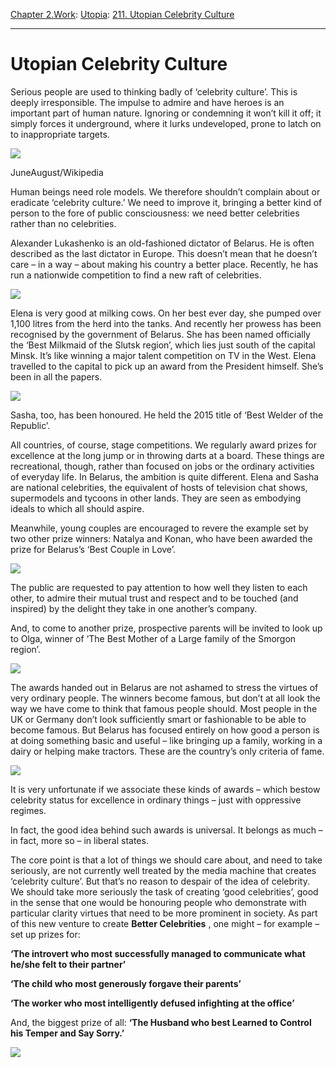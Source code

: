 [Chapter 2.Work](https://www.theschooloflife.com/thebookoflife/category/work/): [Utopia](https://www.theschooloflife.com/thebookoflife/category/work/utopia/): [211. Utopian Celebrity Culture](https://www.theschooloflife.com/thebookoflife/improving-celebrity-culture/)

* * *

# Utopian Celebrity Culture

Serious people are used to thinking badly of ‘celebrity culture’. This is deeply irresponsible. The impulse to admire and have heroes is an important part of human nature. Ignoring or condemning it won’t kill it off; it simply forces it underground, where it lurks undeveloped, prone to latch on to inappropriate targets.

 ![](https://www.theschooloflife.com/thebookoflife/wp-content/uploads/2014/10/Paris_Hilton_in_Shanghai_Pudong_Super_Brand_Mall_-_2-1024x574.jpg)

JuneAugust/Wikipedia

Human beings need role models. We therefore shouldn’t complain about or eradicate ‘celebrity culture.’ We need to improve it, bringing a better kind of person to the fore of public consciousness: we need better celebrities rather than no celebrities.&nbsp;

Alexander Lukashenko is an old-fashioned dictator of Belarus. He is often described as the last dictator in Europe. This doesn’t mean that he doesn’t care – in a way – about making his country a better place. Recently, he has run a nationwide competition to find a new raft of celebrities.

![](http://thephilosophersmail.com/wp-content/uploads/2014/04/PM-060314-belarusA.jpg)

Elena is very good at milking cows. On her best ever day, she pumped over 1,100 litres from the herd into the tanks. And recently her prowess has been recognised by the government of Belarus. She has been named officially the ‘Best Milkmaid of the Slutsk region’, which lies just south of the capital Minsk. It’s like winning a major talent competition on TV in the West. Elena travelled to the capital to pick up an award from the President himself. She’s been in all the papers.

![](http://thephilosophersmail.com/wp-content/uploads/2014/04/PM-060314-belarusB.jpg)

Sasha, too, has been honoured. He held the 2015 title of ‘Best Welder of the Republic’.

All countries, of course, stage competitions. We regularly award prizes for excellence at the long jump or in throwing darts at a board. These things are recreational, though, rather than focused on jobs or the ordinary activities of everyday life. In Belarus, the ambition is quite different. Elena and Sasha are national celebrities, the equivalent of hosts of television chat shows, supermodels and tycoons in other lands. They are seen as embodying ideals to which all should aspire.

Meanwhile, young couples are encouraged to revere the example set by two other prize winners: Natalya and Konan,&nbsp;who have been&nbsp;awarded the prize for Belarus’s ‘Best Couple in Love’.

![](http://thephilosophersmail.com/wp-content/uploads/2014/04/PM-060314-belarusC.jpg)

The public are requested to pay attention to how well they listen to each other, to admire their mutual trust and respect and to be touched (and inspired) by the delight&nbsp;they take in one another’s company.

And, to come to another prize, prospective parents will be invited to look up to Olga, winner of ‘The Best Mother of a Large family of the Smorgon region’.

![](http://thephilosophersmail.com/wp-content/uploads/2014/04/PM-060314-belarusD.jpg)

The awards handed out in Belarus are not ashamed to stress the virtues of very ordinary people. The winners become famous, but don’t at all look the way we have come to think that famous people should. Most people in the UK or Germany don’t look sufficiently smart or fashionable to be able to become famous. But Belarus has focused entirely on how good a person is at doing something basic and useful – like bringing up a family, working in a dairy or helping make tractors. These are the country’s only criteria of fame.

![](http://thephilosophersmail.com/wp-content/uploads/2014/04/PM-060314-belarusE.jpg)

It is very unfortunate if we associate these kinds of awards – which bestow celebrity status for excellence in ordinary things – just with oppressive regimes.

In fact, the good idea behind such awards is universal. It belongs as much – in fact, more so – in liberal states.

The core point is that a lot of things we should care about, and need to take seriously, are not currently well treated by the media machine that creates ‘celebrity culture’. But that’s no reason to despair of the idea of celebrity. We should take more seriously the task of creating ‘good celebrities’, good in the sense that one would be honouring people who demonstrate with particular clarity virtues that need to be more prominent in society. As part of this new venture to create **Better Celebrities** , one might – for example – set up prizes for:

**‘The introvert who most successfully managed to communicate what he/she felt to their partner’**

**‘The child who most generously forgave their parents’**

**‘The worker who most intelligently defused infighting at the office’**

And, the biggest prize of all: **‘The Husband who best Learned to Control his Temper and Say Sorry.’**

[![](https://img.youtube.com/vi/TBPo3InAsSY/0.jpg)](https://www.youtube.com/embed/TBPo3InAsSY '')
